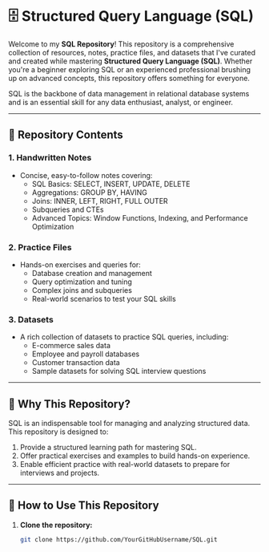 # 🗄️ Structured Query Language (SQL)  

Welcome to my **SQL Repository**! This repository is a comprehensive collection of resources, notes, practice files, and datasets that I've curated and created while mastering **Structured Query Language (SQL)**. Whether you're a beginner exploring SQL or an experienced professional brushing up on advanced concepts, this repository offers something for everyone.  

SQL is the backbone of data management in relational database systems and is an essential skill for any data enthusiast, analyst, or engineer.  

---

## 📂 Repository Contents  

### 1. **Handwritten Notes**  
   - Concise, easy-to-follow notes covering:  
     - SQL Basics: SELECT, INSERT, UPDATE, DELETE  
     - Aggregations: GROUP BY, HAVING  
     - Joins: INNER, LEFT, RIGHT, FULL OUTER  
     - Subqueries and CTEs  
     - Advanced Topics: Window Functions, Indexing, and Performance Optimization  

### 2. **Practice Files**  
   - Hands-on exercises and queries for:  
     - Database creation and management  
     - Query optimization and tuning  
     - Complex joins and subqueries  
     - Real-world scenarios to test your SQL skills  

### 3. **Datasets**  
   - A rich collection of datasets to practice SQL queries, including:  
     - E-commerce sales data  
     - Employee and payroll databases  
     - Customer transaction data  
     - Sample datasets for solving SQL interview questions  

---

## 🌟 Why This Repository?  

SQL is an indispensable tool for managing and analyzing structured data. This repository is designed to:  
1. Provide a structured learning path for mastering SQL.  
2. Offer practical exercises and examples to build hands-on experience.  
3. Enable efficient practice with real-world datasets to prepare for interviews and projects.  

---

## 🚀 How to Use This Repository  

1. **Clone the repository:**  
   ```bash
   git clone https://github.com/YourGitHubUsername/SQL.git
